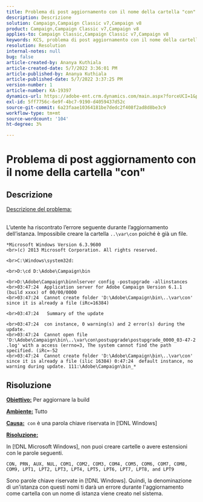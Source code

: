 ```yaml
---
title: Problema di post aggiornamento con il nome della cartella "con"
description: Descrizione
solution: Campaign,Campaign Classic v7,Campaign v8
product: Campaign,Campaign Classic v7,Campaign v8
applies-to: Campaign Classic,Campaign Classic v7,Campaign v8
keywords: KCS, problema di post aggiornamento con il nome della cartella "con"
resolution: Resolution
internal-notes: null
bug: false
article-created-by: Ananya Kuthiala
article-created-date: 5/7/2022 3:36:01 PM
article-published-by: Ananya Kuthiala
article-published-date: 5/7/2022 3:37:25 PM
version-number: 1
article-number: KA-19397
dynamics-url: https://adobe-ent.crm.dynamics.com/main.aspx?forceUCI=1&pagetype=entityrecord&etn=knowledgearticle&id=71a05960-1bce-ec11-a7b5-0022480a8e40
exl-id: 5ff7756c-6e9f-4bc7-9190-d4059437d52c
source-git-commit: 6a23faae10364181be7dedc2f408f2ad8d8be3c9
workflow-type: tm+mt
source-wordcount: '104'
ht-degree: 3%

---
```


# Problema di post aggiornamento con il nome della cartella &quot;con&quot;

## Descrizione

<u>Descrizione del problema:</u>

<br>L’utente ha riscontrato l’errore seguente durante l’aggiornamento dell’istanza. Impossibile creare la cartella `..\var\con` poiché è già un file.

```
*Microsoft Windows Version 6.3.9600
<br>(c) 2013 Microsoft Corporation. All rights reserved. 

<br>C:\Windows\system32d: 

<br>D:\cd D:\Adobe\Campaign\bin 

<br>D:\Adobe\Campaign\binnlserver config -postupgrade -allinstances
<br>03:47:24  Application server for Adobe Campaign Uersion 6.1.1 (build xxxx) of 00/00/0000
<br>03:47:24  Cannot create folder 'D:\Adobe\Campaign\bin\..\var\con' since it is already a file (iRc=16384) 

<br>03:47:24   Summary of the update

<br>03:47:24  con instance, 0 warning(s) and 2 error(s) during the update.
<br>03:47:24  Cannot open file 'D:\Adobe\Campaign\bin\..\var\con\postupgrade\postupgrade_0000_03-47-2 .log' with a access (errno=3, The system cannot find the path specified. (iRc=-52
<br>03:47:24  Cannot create folder 'D:\Adobe\Campaign\bin\..\var\con' since it is already a file (ilic 16384) 0:47:24  default instance, no warning during update. 111:\Adobe\Campaign\bin_*
```

## Risoluzione


<b><u>Obiettivo:</u></b> Per aggiornare la build

<b><u>Ambiente:</u></b> Tutto

<b><u>Causa:</u></b>  `con` è una parola chiave riservata in [!DNL Windows]

<b><u>Risoluzione:</u></b>

In [!DNL Microsoft Windows], non puoi creare cartelle o avere estensioni con le parole seguenti.

`CON, PRN, AUX, NUL, COM1, COM2, COM3, COM4, COM5, COM6, COM7, COM8, COM9, LPT1, LPT2, LPT3, LPT4, LPT5, LPT6, LPT7, LPT8, and LPT9`

Sono parole chiave riservate in [!DNL Windows]. Quindi, la denominazione di un&#39;istanza con questi nomi ti darà un errore durante l&#39;aggiornamento come cartella con un nome di istanza viene creato nel sistema.

